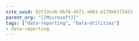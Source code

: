 ```yaml
---
site_uuid: 02f33ce8-0bf8-4571-a603-e178b6372451
parent_org: "[[Microsoft]]"
tags: ["data-reporting", "Data-Utilities"]
- data-reporting
---
```

